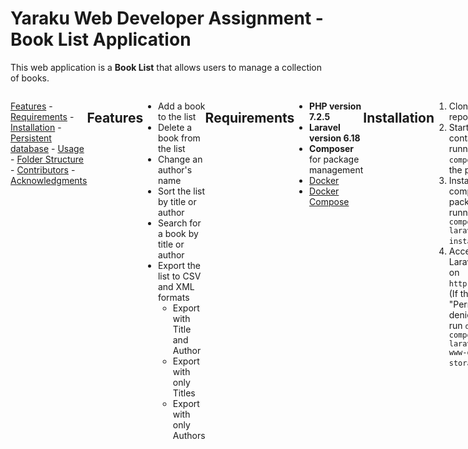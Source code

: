 
# Yaraku Web Developer Assignment - Book List Application
This web application is a **Book List** that allows users to manage a collection of books.  
<div style="display: flex;"> 

 [Features](#features) - [Requirements](#requirements) - [Installation](#installation) - [Persistent database](#persistent-database) - [Usage](#usage) - [Folder Structure](#folder-structure) - [Contributors](#contributors) - [Acknowledgments](#acknowledgments)

## Features

-   Add a book to the list
-   Delete a book from the list
-   Change an author's name
-   Sort the list by title or author
-   Search for a book by title or author
-   Export the list to CSV and XML formats
    -   Export with Title and Author
    -   Export with only Titles
    -   Export with only Authors

## Requirements

-   **PHP version 7.2.5** 
-   **Laravel version 6.18**
-   **Composer** for package management
-   [Docker](https://docs.docker.com/install)
-   [Docker Compose](https://docs.docker.com/compose/install)

## Installation

1.  Clone the repository.
2.  Start the containers by running  `docker-compose up -d`  in the project root.
3.  Install the composer packages by running  `docker-compose exec laravel composer install`.
4.  Access the Laravel instance on  `http://localhost`  (If there is a "Permission denied" error, run  `docker-compose exec laravel chown -R www-data storage`).

## Persistent database

If you want to make sure that the data in the database persists even if the database container is deleted, add a file named  `docker-compose.override.yml`  in the project root with the following contents.

```
version: "3.7"

services:
  mysql:
    volumes:
    - mysql:/var/lib/mysql

volumes:
  mysql:

```

Then run the following.

```
docker-compose stop \
  && docker-compose rm -f mysql \
  && docker-compose up -d
```

## Usage

1.  Access the application in your web browser `http://localhost`.
2.  Click on the "Add Book" button to add new books to the list.
3.  Use the "Delete" button to remove a book from the list.
4.  Click on the "Edit" button to change an author's name.
5.  Click on the table headers "Title" or "Author" to sort the list.
6.  Use the search bar to search for books by title or author.
7.  To export the list, click on the "Export CSV" or "Export XML" button and choose either Title and Author, Title only or Author only.

## Folder Structure

-   **app**: Contains the Laravel application files.
-   **resources**: Contains views, CSS, and JavaScript files.
-   **routes**: Contains the application's route definitions.
-   **database**: Contains migration files for database setup.


## Contributors

-   [Janeedi Grapa ](https://github.com/grapajaneedi)
